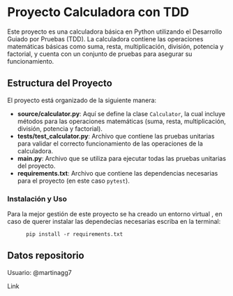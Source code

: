 
# Proyecto Calculadora con TDD

Este proyecto es una calculadora básica en Python utilizando el Desarrollo Guiado por Pruebas (TDD). La calculadora contiene las operaciones matemáticas básicas como suma, resta, multiplicación, división, potencia y factorial, y cuenta con un conjunto de pruebas  para asegurar su funcionamiento.

## Estructura del Proyecto

El proyecto está organizado de la siguiente manera:
- **source/calculator.py**: Aquí se define la clase `Calculator`, la cual incluye métodos para las operaciones matemáticas (suma, resta, multiplicación, división, potencia y factorial).
- **tests/test_calculator.py**: Archivo que contiene las pruebas unitarias para validar el correcto funcionamiento de las operaciones de la calculadora.
- **main.py**: Archivo que se utiliza para ejecutar todas las pruebas unitarias del proyecto.
- **requirements.txt**: Archivo que contiene las dependencias necesarias para el proyecto (en este caso `pytest`).
### Instalación y Uso
  Para la mejor gestión de este proyecto se ha creado un entorno virtual , en caso de querer instalar las dependecias necesarias escriba en la terminal:
  
          pip install -r requirements.txt
## Datos repositorio
  Usuario: @martinagg7
  
  Link
          
